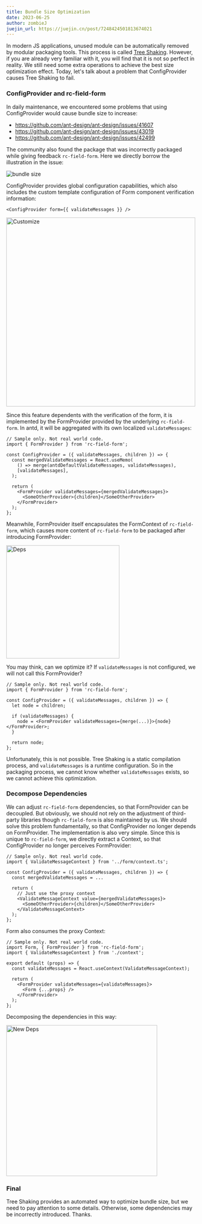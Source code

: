 ```yaml
---
title: Bundle Size Optimization
date: 2023-06-25
author: zombieJ
juejin_url: https://juejin.cn/post/7248424501813674021
---
```


In modern JS applications, unused module can be automatically removed by modular packaging tools. This process is called [Tree Shaking](https://developer.mozilla.org/en-US/docs/Glossary/Tree_shaking). However, if you are already very familiar with it, you will find that it is not so perfect in reality. We still need some extra operations to achieve the best size optimization effect. Today, let's talk about a problem that ConfigProvider causes Tree Shaking to fail.

### ConfigProvider and rc-field-form

In daily maintenance, we encountered some problems that using ConfigProvider would cause bundle size to increase:

- https://github.com/ant-design/ant-design/issues/41607
- https://github.com/ant-design/ant-design/issues/43019
- https://github.com/ant-design/ant-design/issues/42499

The community also found the package that was incorrectly packaged while giving feedback `rc-field-form`. Here we directly borrow the illustration in the issue:

<img alt="bundle size" src="https://user-images.githubusercontent.com/44499686/239506452-11161494-76d3-4e80-a53f-57b097008cac.png" />

ConfigProvider provides global configuration capabilities, which also includes the custom template configuration of Form component verification information:

```tsx
<ConfigProvider form={{ validateMessages }} />
```

<img width="501" alt="Customize" src="https://github.com/ant-design/ant-design/assets/5378891/40081170-af57-44f9-9088-c5cc55e65802">

Since this feature dependents with the verification of the form, it is implemented by the FormProvider provided by the underlying `rc-field-form`. In antd, it will be aggregated with its own localized `validateMessages`:

```tsx
// Sample only. Not real world code.
import { FormProvider } from 'rc-field-form';

const ConfigProvider = ({ validateMessages, children }) => {
  const mergedValidateMessages = React.useMemo(
    () => merge(antdDefaultValidateMessages, validateMessages),
    [validateMessages],
  );

  return (
    <FormProvider validateMessages={mergedValidateMessages}>
      <SomeOtherProvider>{children}</SomeOtherProvider>
    </FormProvider>
  );
};
```

Meanwhile, FormProvider itself encapsulates the FormContext of `rc-field-form`, which causes more content of `rc-field-form` to be packaged after introducing FormProvider:

<img height="300" alt="Deps" src="https://github.com/ant-design/ant-design/assets/5378891/938e2375-e143-4c93-bfc9-207039361479">

You may think, can we optimize it? If `validateMessages` is not configured, we will not call this FormProvider?

```tsx
// Sample only. Not real world code.
import { FormProvider } from 'rc-field-form';

const ConfigProvider = ({ validateMessages, children }) => {
  let node = children;

  if (validateMessages) {
    node = <FormProvider validateMessages={merge(...)}>{node}</FormProvider>;
  }

  return node;
};
```

Unfortunately, this is not possible. Tree Shaking is a static compilation process, and `validateMessages` is a runtime configuration. So in the packaging process, we cannot know whether `validateMessages` exists, so we cannot achieve this optimization.

### Decompose Dependencies

We can adjust `rc-field-form` dependencies, so that FormProvider can be decoupled. But obviously, we should not rely on the adjustment of third-party libraries though `rc-field-form` is also maintained by us. We should solve this problem fundamentally, so that ConfigProvider no longer depends on FormProvider. The implementation is also very simple. Since this is unique to `rc-field-form`, we directly extract a Context, so that ConfigProvider no longer perceives FormProvider:

```tsx
// Sample only. Not real world code.
import { ValidateMessageContext } from '../form/context.ts';

const ConfigProvider = ({ validateMessages, children }) => {
  const mergedValidateMessages = ...

  return (
    // Just use the proxy context
    <ValidateMessageContext value={mergedValidateMessages}>
      <SomeOtherProvider>{children}</SomeOtherProvider>
    </ValidateMessageContext>
  );
};
```

Form also consumes the proxy Context:

```tsx
// Sample only. Not real world code.
import Form, { FormProvider } from 'rc-field-form';
import { ValidateMessageContext } from './context';

export default (props) => {
  const validateMessages = React.useContext(ValidateMessageContext);

  return (
    <FormProvider validateMessages={validateMessages}>
      <Form {...props} />
    </FormProvider>
  );
};
```

Decomposing the dependencies in this way:

<img height="400" alt="New Deps" src="https://github.com/ant-design/ant-design/assets/5378891/4fde4332-1110-43a7-9a0e-aef806da59ef">

### Final

Tree Shaking provides an automated way to optimize bundle size, but we need to pay attention to some details. Otherwise, some dependencies may be incorrectly introduced. Thanks.
